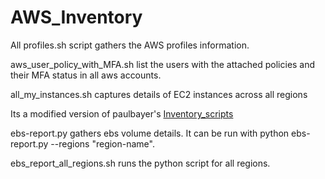# AWS_Inventory
All profiles.sh script gathers the AWS profiles information. <br>

aws_user_policy_with_MFA.sh list the users with the attached policies and their MFA status in all aws accounts.<br>

all_my_instances.sh captures details of EC2 instances across all regions<br>

Its a modified version of paulbayer's [Inventory_scripts](https://github.com/paulbayer/Inventory_Scripts/blob/mainline/all_my_users_with_policies.sh)<br>

ebs-report.py gathers ebs volume details. It can be run with python ebs-report.py --regions "region-name". <br>

ebs_report_all_regions.sh runs the python script for all regions.
